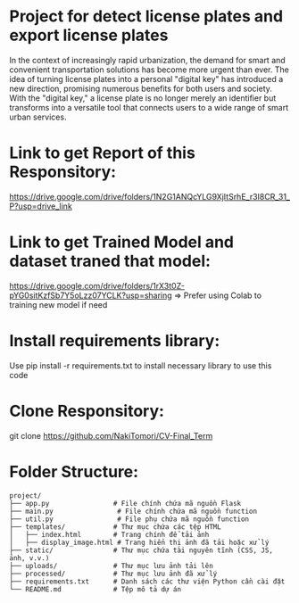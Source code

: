 # Project for detect license plates and export license plates
In the context of increasingly rapid urbanization, the demand for smart and convenient transportation solutions has become more urgent than ever. The idea of turning license plates into a personal "digital key" has introduced a new direction, promising numerous benefits for both users and society. With the "digital key," a license plate is no longer merely an identifier but transforms into a versatile tool that connects users to a wide range of smart urban services.

# Link to get Report of this Responsitory:
https://drive.google.com/drive/folders/1N2G1ANQcYLG9XjItSrhE_r3I8CR_31_P?usp=drive_link

# Link to get Trained Model and dataset traned that model: 
https://drive.google.com/drive/folders/1rX3t0Z-pYG0sitKzfSb7Y5oLzz07YCLK?usp=sharing
=> Prefer using Colab to training new model if need

# Install requirements library:
Use pip install -r requirements.txt to install necessary library to use this code

# Clone Responsitory:
git clone https://github.com/NakiTomori/CV-Final_Term

# Folder Structure:
```
project/
├── app.py                # File chính chứa mã nguồn Flask
├── main.py                # File chính chứa mã nguồn function
├── util.py                # File phụ chứa mã nguồn function
├── templates/            # Thư mục chứa các tệp HTML
│   ├── index.html        # Trang chính để tải ảnh
│   ├── display_image.html # Trang hiển thị ảnh đã tải hoặc xử lý
├── static/               # Thư mục chứa tài nguyên tĩnh (CSS, JS, ảnh, v.v.)
├── uploads/              # Thư mục lưu ảnh tải lên
├── processed/            # Thư mục lưu ảnh đã xử lý
├── requirements.txt      # Danh sách các thư viện Python cần cài đặt
└── README.md             # Tệp mô tả dự án
```


